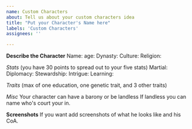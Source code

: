 ```yaml
---
name: Custom Characters
about: Tell us about your custom characters idea
title: "Put your Character's Name here"
labels: 'Custom Characters'
assignees: ''

---
```


**Describe the Character**
Name:
age:
Dynasty:
Culture:
Religion:

*Stats* (you have 30 points to spread out to your five stats)
Martial:
Diplomacy:
Stewardship:
Intrigue:
Learning:

*Traits* (max of one education, one genetic trait, and 3 other traits)


*Misc*
Your character can have a barony or be landless
If landless you can name who's court your in.

**Screenshots**
If you want add screenshots of what he looks like and his CoA.
